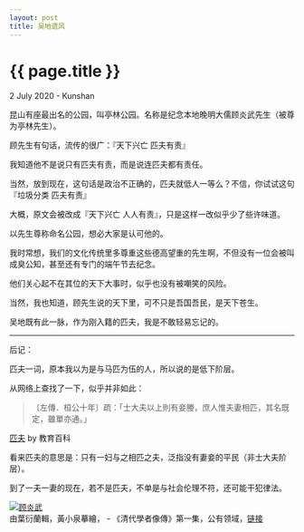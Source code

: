 ```yaml
---
layout: post
title: 吴地遗风
---
```


{{ page.title }}
================
<p class="meta">2 July 2020 - Kunshan</p>

昆山有座最出名的公园，叫亭林公园。名称是纪念本地晚明大儒顾炎武先生（被尊为亭林先生）。

顾先生有句话，流传的很广：『天下兴亡  匹夫有责』

我知道他不是说只有匹夫有责，而是说连匹夫都有责任。

当然，放到现在，这句话是政治不正确的，匹夫就低人一等么？不信，你试试这句『垃圾分类 匹夫有责』

大概，原文会被改成『天下兴亡 人人有责』，只是这样一改似乎少了些许味道。

以先生尊称命名公园，想必大家是认可他的。

我时常想，我们的文化传统里多尊重这些德高望重的先生啊，不但没有一位会被叫成臭公知，甚至还有专门的端午节去纪念。

他们关心起不在其位的天下大事时，似乎也没有被嘲笑的风险。

当然，我也知道，顾先生说的天下里，可不只是吾国吾民，是天下苍生。

吴地既有此一脉，作为刚入籍的匹夫，我是不敢轻易忘记的。

-----

后记：

匹夫一词，原本我以为是与马匹为伍的人，所以说的是低下阶层。

从网络上查找了一下，似乎并非如此：

> 〔左傳．桓公十年〕疏：「士大夫以上則有妾媵，庶人惟夫妻相匹，其名既定，雖單亦通。」

[匹夫](https://pedia.cloud.edu.tw/Entry/Detail/?title=匹夫) by 教育百科

看来匹夫的意思是：只有一妇与之相匹之夫，泛指没有妻妾的平民（非士大夫阶层）。

到了一夫一妻的现在，若不是匹夫，不单是与社会伦理不符，还可能干犯律法。

<p><a href="https://commons.wikimedia.org/wiki/File:Gu_yanwu.jpg#/media/File:Gu_yanwu.jpg"><img src="https://upload.wikimedia.org/wikipedia/commons/4/4e/Gu_yanwu.jpg" alt="顾炎武"></a><br>由葉衍蘭輯，黃小泉摹繪， - 《清代學者像傳》第一集，公有领域，<a href="https://commons.wikimedia.org/w/index.php?curid=48029">链接</a></p>
